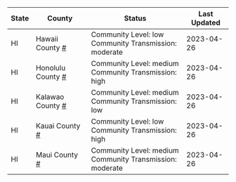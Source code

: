 State | County | Status | Last Updated
--- | --- | --- | --- 
HI | Hawaii County <a href="#hawaii_county">#</a> | <a name="hawaii_county"></a>Community Level: low<br/>Community Transmission: moderate | 2023-04-26
HI | Honolulu County <a href="#honolulu_county">#</a> | <a name="honolulu_county"></a>Community Level: medium<br/>Community Transmission: high | 2023-04-26
HI | Kalawao County <a href="#kalawao_county">#</a> | <a name="kalawao_county"></a>Community Level: medium<br/>Community Transmission: low | 2023-04-26
HI | Kauai County <a href="#kauai_county">#</a> | <a name="kauai_county"></a>Community Level: low<br/>Community Transmission: high | 2023-04-26
HI | Maui County <a href="#maui_county">#</a> | <a name="maui_county"></a>Community Level: medium<br/>Community Transmission: moderate | 2023-04-26
